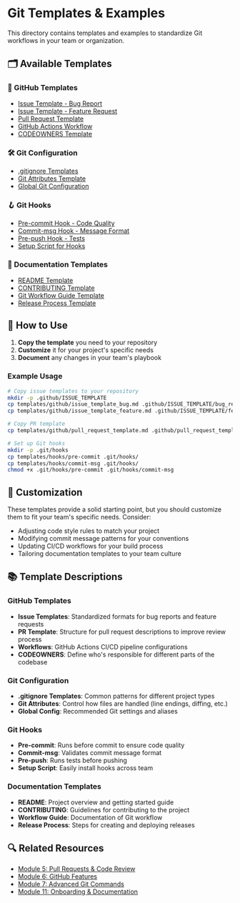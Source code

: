 # Git Templates & Examples

This directory contains templates and examples to standardize Git workflows in your team or organization.

## 🗂️ Available Templates

### 📄 GitHub Templates

- [Issue Template - Bug Report](./github/issue_template_bug.md)
- [Issue Template - Feature Request](./github/issue_template_feature.md)
- [Pull Request Template](./github/pull_request_template.md)
- [GitHub Actions Workflow](./github/workflow_ci.yml)
- [CODEOWNERS Template](./github/CODEOWNERS)

### 🛠️ Git Configuration

- [.gitignore Templates](./gitignore/)
- [Git Attributes Template](./gitattributes/gitattributes)
- [Global Git Configuration](./git-config/gitconfig)

### 🪝 Git Hooks

- [Pre-commit Hook - Code Quality](./hooks/pre-commit)
- [Commit-msg Hook - Message Format](./hooks/commit-msg)
- [Pre-push Hook - Tests](./hooks/pre-push)
- [Setup Script for Hooks](./hooks/setup.sh)

### 📝 Documentation Templates

- [README Template](./docs/README_template.md)
- [CONTRIBUTING Template](./docs/CONTRIBUTING_template.md)
- [Git Workflow Guide Template](./docs/workflow_guide_template.md)
- [Release Process Template](./docs/release_process_template.md)

## 🚀 How to Use

1. **Copy the template** you need to your repository
2. **Customize** it for your project's specific needs
3. **Document** any changes in your team's playbook

### Example Usage

```bash
# Copy issue templates to your repository
mkdir -p .github/ISSUE_TEMPLATE
cp templates/github/issue_template_bug.md .github/ISSUE_TEMPLATE/bug_report.md
cp templates/github/issue_template_feature.md .github/ISSUE_TEMPLATE/feature_request.md

# Copy PR template
cp templates/github/pull_request_template.md .github/pull_request_template.md

# Set up Git hooks
mkdir -p .git/hooks
cp templates/hooks/pre-commit .git/hooks/
cp templates/hooks/commit-msg .git/hooks/
chmod +x .git/hooks/pre-commit .git/hooks/commit-msg
```

## 🔧 Customization

These templates provide a solid starting point, but you should customize them to fit your team's specific needs. Consider:

- Adjusting code style rules to match your project
- Modifying commit message patterns for your conventions
- Updating CI/CD workflows for your build process
- Tailoring documentation templates to your team culture

## 📚 Template Descriptions

### GitHub Templates

- **Issue Templates**: Standardized formats for bug reports and feature requests
- **PR Template**: Structure for pull request descriptions to improve review process
- **Workflows**: GitHub Actions CI/CD pipeline configurations
- **CODEOWNERS**: Define who's responsible for different parts of the codebase

### Git Configuration

- **.gitignore Templates**: Common patterns for different project types
- **Git Attributes**: Control how files are handled (line endings, diffing, etc.)
- **Global Config**: Recommended Git settings and aliases

### Git Hooks

- **Pre-commit**: Runs before commit to ensure code quality
- **Commit-msg**: Validates commit message format
- **Pre-push**: Runs tests before pushing
- **Setup Script**: Easily install hooks across team

### Documentation Templates

- **README**: Project overview and getting started guide
- **CONTRIBUTING**: Guidelines for contributing to the project
- **Workflow Guide**: Documentation of Git workflow
- **Release Process**: Steps for creating and deploying releases

## 🔍 Related Resources

- [Module 5: Pull Requests & Code Review](../05-pull-requests/README.md)
- [Module 6: GitHub Features](../06-github-features/README.md)
- [Module 7: Advanced Git Commands](../07-advanced-commands/README.md)
- [Module 11: Onboarding & Documentation](../11-onboarding/README.md)
